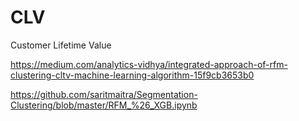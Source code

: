# CLV
Customer Lifetime Value




https://medium.com/analytics-vidhya/integrated-approach-of-rfm-clustering-cltv-machine-learning-algorithm-15f9cb3653b0

https://github.com/saritmaitra/Segmentation-Clustering/blob/master/RFM_%26_XGB.ipynb



